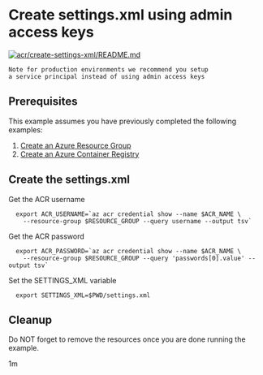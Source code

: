 
# Create settings.xml using admin access keys

[![acr/create-settings-xml/README.md](https://github.com/Azure-Samples/java-on-azure-examples/actions/workflows/acr_create-settings-xml_README_md.yml/badge.svg)](https://github.com/Azure-Samples/java-on-azure-examples/actions/workflows/acr_create-settings-xml_README_md.yml)

```text
Note for production environments we recommend you setup
a service principal instead of using admin access keys
```

## Prerequisites

This example assumes you have previously completed the following examples:

1. [Create an Azure Resource Group](../../group/create/README.md)
1. [Create an Azure Container Registry](../create/README.md)

<!-- workflow.cron(0 2 * * 7) -->
<!-- workflow.include(../create/README.md) -->

## Create the settings.xml

<!-- workflow.run() 

  cd acr/create-settings-xml

 -->

Get the ACR username

```shell
  export ACR_USERNAME=`az acr credential show --name $ACR_NAME \
    --resource-group $RESOURCE_GROUP --query username --output tsv`
```

Get the ACR password

```shell
  export ACR_PASSWORD=`az acr credential show --name $ACR_NAME \
    --resource-group $RESOURCE_GROUP --query 'passwords[0].value' --output tsv`
```

Set the SETTINGS_XML variable

```shell
  export SETTINGS_XML=$PWD/settings.xml
```

<!-- workflow.run() 

  cd ../..

 -->

<!-- workflow.directOnly()

  az group delete --name $RESOURCE_GROUP --yes || true
  if [[ -z $ACR_USERNAME ]]; then
    echo "ACR Admin username was not found"
    exit 1
  fi
  if [[ -z $ACR_PASSWORD ]]; then
    echo "ACR Admin passsword was not found"
    exit 1
  fi

  -->

## Cleanup

Do NOT forget to remove the resources once you are done running the example.

1m
